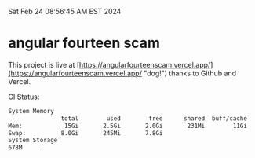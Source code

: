 Sat Feb 24 08:56:45 AM EST 2024

# angular fourteen scam


This project is live at [https://angularfourteenscam.vercel.app/](https://angularfourteenscam.vercel.app/ "dog!") thanks to Github and Vercel.

CI Status: 

```bash
System Memory
               total        used        free      shared  buff/cache   available
Mem:            15Gi       2.5Gi       2.0Gi       231Mi        11Gi        12Gi
Swap:          8.0Gi       245Mi       7.8Gi
System Storage
678M	.

